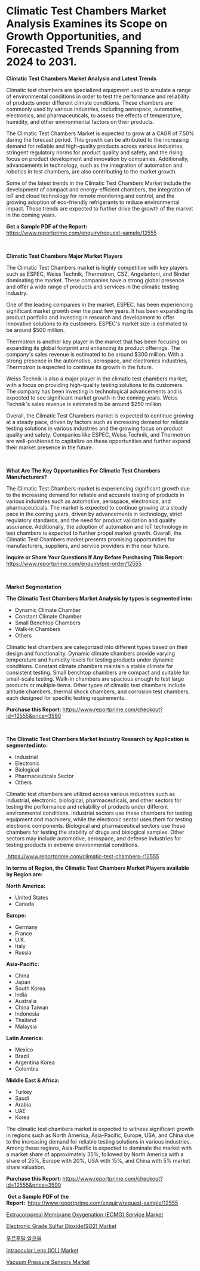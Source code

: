 <p><h1>Climatic Test Chambers Market Analysis Examines its Scope on Growth Opportunities, and Forecasted Trends Spanning from 2024 to 2031.</h1></p><p><strong>Climatic Test Chambers Market Analysis and Latest Trends</strong></p>
<p><p>Climatic test chambers are specialized equipment used to simulate a range of environmental conditions in order to test the performance and reliability of products under different climate conditions. These chambers are commonly used by various industries, including aerospace, automotive, electronics, and pharmaceuticals, to assess the effects of temperature, humidity, and other environmental factors on their products.</p><p>The Climatic Test Chambers Market is expected to grow at a CAGR of 7.50% during the forecast period. This growth can be attributed to the increasing demand for reliable and high-quality products across various industries, stringent regulatory norms for product quality and safety, and the rising focus on product development and innovation by companies. Additionally, advancements in technology, such as the integration of automation and robotics in test chambers, are also contributing to the market growth.</p><p>Some of the latest trends in the Climatic Test Chambers Market include the development of compact and energy-efficient chambers, the integration of IoT and cloud technology for remote monitoring and control, and the growing adoption of eco-friendly refrigerants to reduce environmental impact. These trends are expected to further drive the growth of the market in the coming years.</p></p>
<p><strong>Get a Sample PDF of the Report:&nbsp;</strong> <a href="https://www.reportprime.com/enquiry/request-sample/12555">https://www.reportprime.com/enquiry/request-sample/12555</a></p>
<p>&nbsp;</p>
<p><strong>Climatic Test Chambers Major Market Players</strong></p>
<p><p>The Climatic Test Chambers market is highly competitive with key players such as ESPEC, Weiss Technik, Thermotron, CSZ, Angelantoni, and Binder dominating the market. These companies have a strong global presence and offer a wide range of products and services in the climatic testing industry.</p><p>One of the leading companies in the market, ESPEC, has been experiencing significant market growth over the past few years. It has been expanding its product portfolio and investing in research and development to offer innovative solutions to its customers. ESPEC's market size is estimated to be around $500 million.</p><p>Thermotron is another key player in the market that has been focusing on expanding its global footprint and enhancing its product offerings. The company's sales revenue is estimated to be around $300 million. With a strong presence in the automotive, aerospace, and electronics industries, Thermotron is expected to continue its growth in the future.</p><p>Weiss Technik is also a major player in the climatic test chambers market, with a focus on providing high-quality testing solutions to its customers. The company has been investing in technological advancements and is expected to see significant market growth in the coming years. Weiss Technik's sales revenue is estimated to be around $250 million.</p><p>Overall, the Climatic Test Chambers market is expected to continue growing at a steady pace, driven by factors such as increasing demand for reliable testing solutions in various industries and the growing focus on product quality and safety. Companies like ESPEC, Weiss Technik, and Thermotron are well-positioned to capitalize on these opportunities and further expand their market presence in the future.</p></p>
<p>&nbsp;</p>
<p><strong>What Are The Key Opportunities For Climatic Test Chambers Manufacturers?</strong></p>
<p><p>The Climatic Test Chambers market is experiencing significant growth due to the increasing demand for reliable and accurate testing of products in various industries such as automotive, aerospace, electronics, and pharmaceuticals. The market is expected to continue growing at a steady pace in the coming years, driven by advancements in technology, strict regulatory standards, and the need for product validation and quality assurance. Additionally, the adoption of automation and IoT technology in test chambers is expected to further propel market growth. Overall, the Climatic Test Chambers market presents promising opportunities for manufacturers, suppliers, and service providers in the near future.</p></p>
<p><strong>Inquire or Share Your Questions If Any Before Purchasing This Report:</strong> <a href="https://www.reportprime.com/enquiry/pre-order/12555">https://www.reportprime.com/enquiry/pre-order/12555</a></p>
<p>&nbsp;</p>
<p><strong>Market Segmentation</strong></p>
<p><strong>The Climatic Test Chambers Market Analysis by types is segmented into:</strong></p>
<p><ul><li>Dynamic Climate Chamber</li><li>Constant Climate Chamber</li><li>Small Benchtop Chambers</li><li>Walk-in Chambers</li><li>Others</li></ul></p>
<p><p>Climatic test chambers are categorized into different types based on their design and functionality. Dynamic climate chambers provide varying temperature and humidity levels for testing products under dynamic conditions. Constant climate chambers maintain a stable climate for consistent testing. Small benchtop chambers are compact and suitable for small-scale testing. Walk-in chambers are spacious enough to test large products or multiple items. Other types of climatic test chambers include altitude chambers, thermal shock chambers, and corrosion test chambers, each designed for specific testing requirements.</p></p>
<p><strong>Purchase this Report:&nbsp;</strong><a href="https://www.reportprime.com/checkout?id=12555&price=3590">https://www.reportprime.com/checkout?id=12555&price=3590</a></p>
<p>&nbsp;</p>
<p><strong>The Climatic Test Chambers Market Industry Research by Application is segmented into:</strong></p>
<p><ul><li>Industrial</li><li>Electronic</li><li>Biological</li><li>Pharmaceuticals Sector</li><li>Others</li></ul></p>
<p><p>Climatic test chambers are utilized across various industries such as industrial, electronic, biological, pharmaceuticals, and other sectors for testing the performance and reliability of products under different environmental conditions. Industrial sectors use these chambers for testing equipment and machinery, while the electronic sector uses them for testing electronic components. Biological and pharmaceutical sectors use these chambers for testing the stability of drugs and biological samples. Other sectors may include automotive, aerospace, and defense industries for testing products in extreme environmental conditions.</p></p>
<p><a href="https://www.reportprime.com/climatic-test-chambers-r12555">&nbsp;https://www.reportprime.com/climatic-test-chambers-r12555</a></p>
<p><strong>In terms of Region, the Climatic Test Chambers Market Players available by Region are:</strong></p>
<p>
    <p> <strong> North America: </strong>
        <ul>
            <li>United States</li>
            <li>Canada</li>
        </ul>
        </p> 
    <p> <strong> Europe: </strong>
        <ul>
            <li>Germany</li>
            <li>France</li>
            <li>U.K.</li>
            <li>Italy</li>
            <li>Russia</li>
        </ul>
        </p> 
    <p> <strong> Asia-Pacific: </strong>
        <ul>
            <li>China</li>
            <li>Japan</li>
            <li>South Korea</li>
            <li>India</li>
            <li>Australia</li>
            <li>China Taiwan</li>
            <li>Indonesia</li>
            <li>Thailand</li>
            <li>Malaysia</li>
        </ul>
        </p> 
    <p> <strong> Latin America: </strong>
        <ul>
            <li>Mexico</li>
            <li>Brazil</li>
            <li>Argentina Korea</li>
            <li>Colombia</li>
        </ul>
        </p> 
    <p> <strong> Middle East & Africa: </strong>
        <ul>
            <li>Turkey</li>
            <li>Saudi</li>
            <li>Arabia</li>
            <li>UAE</li>
            <li>Korea</li>
        </ul>
    </p>
    </p>
<p><p>The climatic test chambers market is expected to witness significant growth in regions such as North America, Asia-Pacific, Europe, USA, and China due to the increasing demand for reliable testing solutions in various industries. Among these regions, Asia-Pacific is expected to dominate the market with a market share of approximately 35%, followed by North America with a share of 25%, Europe with 20%, USA with 15%, and China with 5% market share valuation.</p></p>
<p><strong>Purchase this Report: </strong><a href="https://www.reportprime.com/checkout?id=12555&price=3590">https://www.reportprime.com/checkout?id=12555&price=3590</a></p>
<p>&nbsp;<strong>Get a Sample PDF of the Report:&nbsp;&nbsp;</strong><a href="https://www.reportprime.com/enquiry/request-sample/12555">https://www.reportprime.com/enquiry/request-sample/12555</a></p>
<p><strong></strong></p>
<p><p><a href="https://issuu.com/reportprime-2/docs/extracorporeal-membrane-oxygenation-ecmo-service-m">Extracorporeal Membrane Oxygenation (ECMO) Service Market</a></p><p><a href="https://github.com/alexxisgm/Market-Research-Report-List-1/blob/main/electronic-grade-sulfur-dioxideso2-market.md">Electronic Grade Sulfur Dioxide(SO2) Market</a></p><p><a href="https://medium.com/@stanleylyittle554467/%ED%8D%BC%ED%93%A8%EB%A6%B4-%EC%95%8C%EC%BD%94%EC%98%AC-%EC%8B%9C%EC%9E%A5-%EA%B7%9C%EB%AA%A8-%EC%84%B1%EC%9E%A5-%EB%B0%8F-%EC%8B%9C%EC%9E%A5-%EC%84%B8%EB%B6%84%ED%99%94-%EB%B0%8F-%EC%A7%80%EC%97%AD%EC%A0%81-%EC%9D%B8%EC%82%AC%EC%9D%B4%ED%8A%B8%EC%97%90-%EB%8C%80%ED%95%9C-%EC%82%B0%EC%97%85-%EB%B6%84%EC%84%9D-%EB%B0%8F-2031%EB%85%84%EA%B9%8C%EC%A7%80%EC%9D%98-%EC%98%88%EC%B8%A1-19ffc35d14f0">푸르푸릴 알코올</a></p><p><a href="https://issuu.com/reportprime-2/docs/intraocular-lens-iol-market-size-2030.pptx">Intraocular Lens (IOL) Market</a></p><p><a href="https://github.com/HenrietteMills1/Market-Research-Report-List-2/blob/main/vacuum-pressure-sensors-market.md">Vacuum Pressure Sensors Market</a></p></p>